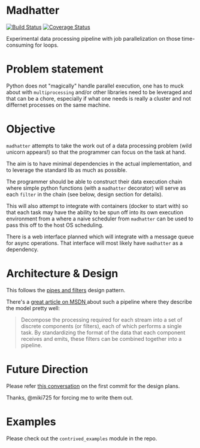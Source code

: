 Madhatter
=========
[![Build
Status](https://travis-ci.org/agamdua/madhatter.svg)](https://travis-ci.org/agamdua/madhatter)
[![Coverage
Status](https://coveralls.io/repos/agamdua/madhatter/badge.svg?branch=master&service=github)](https://coveralls.io/github/agamdua/madhatter?branch=master)

Experimental data processing pipeline with job parallelization on those time-consuming for
loops.

Problem statement
=================
Python does not "magically" handle parallel execution, one has to muck about with `multiprocessing` and/or other libraries need to be leveraged and that can be a chore, especially if what one needs is really a cluster and not differnet processes on the same machine.


Objective
=========

`madhatter` attempts to take the work out of a data processing problem (wild unicorn appears!) so that the programmer can focus on the task at hand. 

The aim is to have minimal dependencies in the actual implementation, and to leverage the standard lib as much as possible.

The programmer should be able to construct their data execution chain where simple python functions (with a `madhatter` decorator) will serve as each `filter` in the chain (see below, design section for details).

This will also attempt to integrate with containers (docker to start with) so that each task may have the ability to be spun off into its own execution environment from a where a naive scheduler from `madhatter` can be used to pass this off to the host OS scheduling.

There is a web interface planned which will integrate with a message queue for async operations. That interface will most likely have `madhatter` as a dependency.


Architecture & Design
=====================
This follows the [pipes and filters](http://www.cs.olemiss.edu/~hcc/csci581oo/notes/pipes.html) design pattern.

There's a [great article on MSDN ](https://msdn.microsoft.com/en-us/library/dn568100.aspx) about such a pipeline where they describe the model pretty well:

> Decompose the processing required for each stream into a set of discrete components (or filters), each of which performs a single task. By standardizing the format of the data that each component receives and emits, these filters can be combined together into a pipeline.

Future Direction
================

Please refer [this
conversation](https://github.com/agamdua/madhatter/commit/0ca334a745d9833785ae33d62e61975d41527f38#commitcomment-14549012) on the first commit for the design plans.

Thanks, @miki725 for forcing me to write them out.


Examples
========

Please check out the `contrived_examples` module in the repo.
